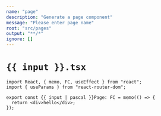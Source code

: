 ```yaml
---
name: "page"
description: "Generate a page component"
message: "Please enter page name"
root: "src/pages"
output: "**/*"
ignore: []
---
```


# `{{ input }}.tsx`

```tsx
import React, { memo, FC, useEffect } from "react";
import { useParams } from "react-router-dom";

export const {{ input | pascal }}Page: FC = memo(() => {
  return <div>hello</div>;
});
```
